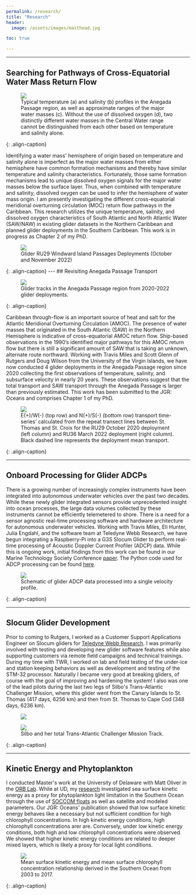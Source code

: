 ```yaml
---
permalink: /research/
title: "Research"
header:
  image: /assets/images/masthead.jpg

toc: true

---
```



---
## Searching for Pathways of Cross-Equatorial Water Mass Return Flow
<figure >
    <img src="/assets/images/Anegada_T_S_O2.png">
    <figcaption> Typical temperature (a) and salinity (b) profiles in the Anegada Passage region, as well as approximate ranges of the major water masses (c). Without the use of dissolved oxygen (d), two distinctly different water masses in the Central Water range cannot be distinguished from each other based on temperature and salinity alone. </figcaption>
</figure>
{: .align-caption}

Identifying a water mass' hemisphere of origin based on temperature and salinity alone is imperfect as the major water masses from either hemisphere have common formation mechanisms and thereby have similar temperature and salinity characteristics. Fortunately, those same formation mechanisms lead to unique dissolved oxygen signals for the major water masses below the surface layer. Thus, when combined with temperature and salinity, dissolved oxygen can be used to infer the hemisphere of water mass origin. I am presently investigating the different cross-equatorial meridional overturning circulation (MOC) return flow pathways in the Caribbean. This research utilizes the unique temperature, salinity, and dissolved oxygen characteristics of South Atlantic and North Atlantic Water (SAW/NAW) in existing glider datasets in the Northern Caribbean and planned glider deployments in the Southern Caribbean. This work is in progress as Chapter 2 of my PhD.

<figure >
    <img src="/assets/images/Windwards_2022_Map.png">
    <figcaption> Glider RU29 Windward Island Passages Deployments (October and November 2022) </figcaption>
</figure>
{: .align-caption}
---
## Revisiting Anegada Passage Transport
<figure >
    <img src="/assets/images/Anegada_Map.png">
    <figcaption> Glider tracks in the Anegada Passage region from 2020-2022 glider deployments. </figcaption>
</figure>
{: .align-caption}

Caribbean through-flow is an important source of heat and salt for the Atlantic Meridional Overturning Circulation (AMOC). The presence of water masses that originated in the South Atlantic (SAW) in the Northern Hemisphere is indicative of cross-equatorial AMOC return flow. Ship-based observations in the 1990’s identified major pathways for this AMOC return flow but there is still a significant amount of SAW that is taking an unknown, alternate route northward. Working with Travis Miles and Scott Glenn of Rutgers and Doug Wilson from the University of the Virgin Islands, we have now conducted 4 glider deployments in the Anegada Passage region since 2020 collecting the first observations of temperature, salinity, and subsurface velocity in nearly 20 years. These observations suggest that the total transport and SAW transport through the Anegada Passage is larger than previously estimated. This work has been submitted to the JGR: Oceans and comprises Chapter 1 of my PhD.

<figure >
    <img src="/assets/images/Anegada_Transport.png">
    <figcaption> E(+)/W(-) (top row) and N(+)/S(-) (bottom row) transport time-series’ calculated from the repeat transect lines between St. Thomas and St. Croix for the RU29 October 2020 deployment (left column) and RU36 March 2022 deployment (right column). Black dashed line represents the deployment mean transport. </figcaption>
</figure>
{: .align-caption}

---
## Onboard Processing for Glider ADCPs
There is a growing number of increasingly complex instruments have been integrated into autonomous underwater vehicles over the past two decades. While  these newly glider integrated sensors provide unprecedented insight into ocean processes, the large data volumes collected by these instruments cannot be efficiently telemetered to shore. There is a need for a sensor agnostic real-time processing software and hardware architecture for autonomous underwater vehicles. Working with Travis Miles, Eli Hunter, Julia Engdahl, and the software team at Teledyne Webb Research, we have begun integrating a Raspberry-Pi into a G3S Slocum Glider to perform real-time processing of Acoustic Doppler Current Profiler (ADCP) data. While this is ongoing work, initial findings from this work can be found in our Marine Technology Society Conference [paper](https://ieeexplore.ieee.org/document/9705895). The Python code used for ADCP processing can be found [here](https://github.com/JGradone/Glider_ADCP_Real_Time_Processing).
<figure >
    <img src="/assets/images/glider_adcp.png">
    <figcaption> Schematic of glider ADCP data processed into a single velocity profile. </figcaption>
</figure>
{: .align-caption}

---
## Slocum Glider Development
Prior to coming to Rutgers, I worked as a Customer Support Applications Engineer on Slocum gliders for [Teledyne Webb Research](http://www.teledynemarine.com/webb-research/). I was primarily involved with testing and developing new glider software features while also supporting customers via remote field campaigns and technical trainings. During my time with TWR, I worked on lab and field testing of the under-ice and station keeping behaviors as well as development and testing of the STM-32 processor. Naturally I became very good at breaking gliders, of course with the goal of improving and hardening the system! I also was one of the lead pilots during the last two legs of Silbo's Trans-Atlantic Challenger Mission, where this glider went from the Canary Islands to St. Thomas (417 days, 6256 km) and then from St. Thomas to Cape Cod (348 days, 6236 km).

<figure >
    <img src="/assets/images/silbo.jpg">
</figure>

<figure >
    <img src="/assets/images/silbo_track.jpg">
    <figcaption> Silbo and her total Trans-Atlantic Challenger Mission Track. </figcaption>
</figure>
{: .align-caption}

---
## Kinetic Energy and Phytoplankton
I conducted Master's work at the University of Delaware with Matt Oliver in the [ORB Lab](https://sites.udel.edu/ceoe-moliver/). While at UD, my [research](https://agupubs.onlinelibrary.wiley.com/doi/abs/10.1029/2019JC015646) investigated sea surface kinetic energy as a proxy for phytoplankton light limitation in the Southern Ocean through the use of [SOCCOM floats](https://soccom.princeton.edu/) as well as satellite and modeled parameters. Our JGR: Oceans' publication showed that low surface kinetic energy behaves like a necessary but not sufficient condition for high chlorophyll concentrations. In high kinetic energy conditions, high chlorophyll concentrations arer are. Conversely, under low kinetic energy conditions, both high and low chlorophyll concentrations were observed. We showed that higher kinetic energy conditions are related to deeper mixed layers, which is likely a proxy for local light conditions.
<figure >
    <img src="/assets/images/MKE_CHL_HOCKEY_STICK.png">
    <figcaption> Mean surface kinetic energy and mean surface chlorophyll concentration relationship derived in the Southern Ocean from 2003 to 2017. </figcaption>
</figure>
{: .align-caption}
